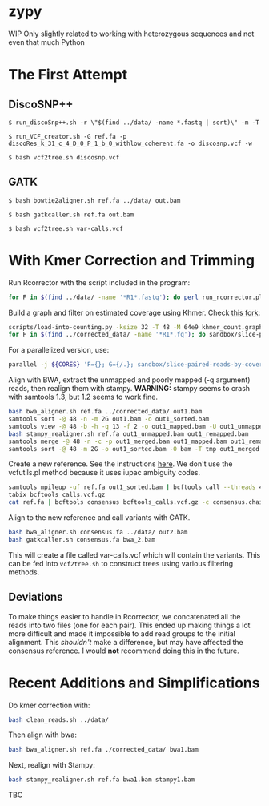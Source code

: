 # zypy
WIP
Only slightly related to working with heterozygous sequences and not even that much Python

The First Attempt
=================

DiscoSNP++
----------

`$ run_discoSnp++.sh -r \"$(find ../data/ -name *.fastq | sort)\" -m -T`

`$ run_VCF_creator.sh -G ref.fa -p discoRes_k_31_c_4_D_0_P_1_b_0_withlow_coherent.fa -o discosnp.vcf -w`

`$ bash vcf2tree.sh discosnp.vcf`

GATK
----

`$ bash bowtie2aligner.sh ref.fa ../data/ out.bam`

`$ bash gatkcaller.sh ref.fa out.bam`

`$ bash vcf2tree.sh var-calls.vcf`


With Kmer Correction and Trimming
=================================
Run Rcorrector with the script included in the program:
```bash
for F in $(find ../data/ -name '*R1*.fastq'); do perl run_rcorrector.pl -1 $F -2 ${F/R1/R2} -k 32 -t 48 -od ../corrected_data/; done
```

Build a graph and filter on estimated coverage using Khmer. Check [this fork](https://github.com/adamjorr/khmer):
```bash
scripts/load-into-counting.py -ksize 32 -T 48 -M 64e9 khmer_count.graph ../corrected_data/*.fq
for F in $(find ../corrected_data/ -name '*R1*.fq'); do sandbox/slice-paired-reads-by-coverage.py -M 40000 khmer_count.graph $F ${F/R1/R2} $(basename $F fq)_sliced.fq $(basename ${F/R1/R2} fq)_sliced.fq $(basename ${F/R1/} fq)_singletons.fq; done
```

For a parallelized version, use:
```bash
parallel -j ${CORES} 'F={}; G={/.}; sandbox/slice-paired-reads-by-coverage.py -M 40000 khmer_count.graph $F ${F/R1/R2} ${G}_sliced.fq ${G/R1/R2}_sliced.fq ${G/R1/}_singletons.fq ::: $(find ../corrected_data/ -name '*R1*.fq')'
```


Align with BWA, extract the unmapped and poorly mapped (-q argument) reads, then realign them with stampy. **WARNING:** stampy seems to crash with samtools 1.3, but 1.2 seems to work fine.
```bash
bash bwa_aligner.sh ref.fa ../corrected_data/ out1.bam
samtools sort -@ 48 -n -m 2G out1.bam -o out1_sorted.bam
samtools view -@ 48 -b -h -q 13 -f 2 -o out1_mapped.bam -U out1_unmapped.bam out1_sorted.bam
bash stampy_realigner.sh ref.fa out1_unmapped.bam out1_remapped.bam
samtools merge -@ 48 -n -c -p out1_merged.bam out1_mapped.bam out1_remapped.bam
samtools sort -@ 48 -m 2G -o out1_sorted.bam -O bam -T tmp out1_merged.bam
```

Create a new reference. See the instructions [here](https://github.com/samtools/bcftools/wiki/HOWTOs#consensus-calling).
We don't use the vcfutils.pl method because it uses iupac ambiguity codes.
```bash
samtools mpileup -uf ref.fa out1_sorted.bam | bcftools call --threads 48 -mv -Ou | bcftools filter --threads 48 -Oz -o bcftools_calls.vcf.gz -e 'AC==1'
tabix bcftools_calls.vcf.gz
cat ref.fa | bcftools consensus bcftools_calls.vcf.gz -c consensus.chain > consensus.fa
```

Align to the new reference and call variants with GATK.
```bash
bash bwa_aligner.sh consensus.fa ../data/ out2.bam
bash gatkcaller.sh consensus.fa bwa_2.bam
```

This will create a file called var-calls.vcf which will contain the variants. This can be fed into `vcf2tree.sh` to construct trees using various filtering methods.

Deviations
----------

To make things easier to handle in Rcorrector, we concatenated all the reads into two files (one for each pair). This ended up making things a lot more difficult and made it impossible to add read groups to the initial alignment. This *shouldn't* make a difference, but may have affected the consensus reference. I would **not** recommend doing this in the future.


Recent Additions and Simplifications
====================================
Do kmer correction with:
```bash
bash clean_reads.sh ../data/
```

Then align with bwa:
```bash
bash bwa_aligner.sh ref.fa ./corrected_data/ bwa1.bam
```

Next, realign with Stampy:
```bash
bash stampy_realigner.sh ref.fa bwa1.bam stampy1.bam
```

TBC



